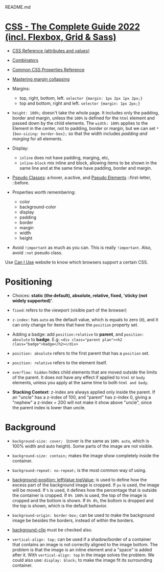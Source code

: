 
README.md

# [CSS - The Complete Guide 2022 (incl. Flexbox, Grid & Sass)](https://www.udemy.com/course/css-the-complete-guide-incl-flexbox-grid-sass/)

* [CSS Reference (attributes and values)](https://developer.mozilla.org/en-US/docs/Web/CSS/Reference)

* [Combinators](https://developer.mozilla.org/en-US/docs/Learn/CSS/Building_blocks/Selectors/Combinators)

* [Common CSS Properties Reference](https://developer.mozilla.org/en-US/docs/Web/CSS/CSS_Properties_Reference)

* [Mastering margin collapsing](https://developer.mozilla.org/en-US/docs/Web/CSS/CSS_Box_Model/Mastering_margin_collapsing)

* Margins:
  * top, right, bottom, left. `selector {margin: 1px 2px 1px 2px;}`
  * top and bottom, right and left. `selector {margin: 1px 2px;}`

* `height: 100%;` doesn't take the whole page. It includes only the padding, border and margin, unless the `100%` is defined for the `html` element and passed down by the child elements. The `width: 100%` applies to the Element in the center, not to padding, border or margin, but we can set `* {box-sizing: border-box};` so that the
width includes *padding and marging* for all elements.

* Display:
  * `inline` does not have padding, marging, etc,
  * `inline-block` mix inline and block, allowing items to be shown in the same line and at the same time have padding, border and margin.

* [Pseudo Classes](https://developer.mozilla.org/en-US/docs/Web/CSS/Pseudo-classes): a:hover, a:active, and [Pseudo Elements](https://developer.mozilla.org/en-US/docs/Web/CSS/Pseudo-elements) ::first-letter, ::before.

* Properties worth remembering:
  * color
  * background-color
  * display
  * padding
  * border
  * margin
  * width
  * height

* Avoid `!important` as much as you can. This is really `!important`. Also, avoid `:not` pseudo class.

Use [Can I Use](https://caniuse.com/?search=background) website to know which browsers support a certain CSS.

# Positioning

* Choices: **static (the default), absolute, relative, fixed, 'sticky (not widely supported)'**.

* `fixed`: refers to the viewport (visible part of the browser)
* `z-index:` has `auto` as the default value, which is equals to zero (`0`), and it can only change for items that have the `position` property set.
* Adding a badge: add `position:relative` to **parent**, and `position: absolute` to **badge**. E.g: `<div class="parent plan"><h2 class="badge">badge</h2></div>`
* `position: absolute` refers to the first parent that has a `position` set.
* `position: relative` refers to the element itself.
* `overflow: hidden` hides child elements that are moved outside the limits of the parent. It does not have any effect if applied to `html` or `body` elements, unless you apply at the same time to both `html and body`.
* **Stacking Context**: z-index are always applied only inside the parent. If an "uncle" has a z-index of 100, and "parent" has z-index 0, giving a "nephew" a z-index = 200 will not make it show above "uncle", since the parent index is lower than uncle.

# Background

* `background-size: cover; ` (cover is the same as `100% auto`, which is 100% width and auto height). Some parts of the image are not visible.
* `background-size: contain;` makes the image show completely inside the container.
* `background-repeat: no-repeat;` is the most common way of using.
* [background-position: leftValue topValue;](https://developer.mozilla.org/en-US/docs/Web/CSS/background-position) is used to define how the excess part of the background image is cropped.
  If `px` is used, the image will be moved. If `%` is used, it defines how the percentage that is outside the container is cropped.
  If `0% 100%` is used, the top of the image is cropped and the bottom is shown. If `0% 0%`, the bottom is dropped and the top is shown, which is the default behavior.

* `background-origin: border-box;` can be used to make the background image be besides the borders, instead of within the borders.
* [background-clip](https://developer.mozilla.org/en-US/docs/Web/CSS/background-clip) must be checked also.
* `vertical-align: top;` can be used if a shadow/border of a container that contains an image is not correctly aligned to the image bottom. The problem is that the image is an inline element and a "space" is added after it. With `vertical-align: top` in the image solves the problem. We could also use: `display: block;` to make the image fit its surrounding container.

